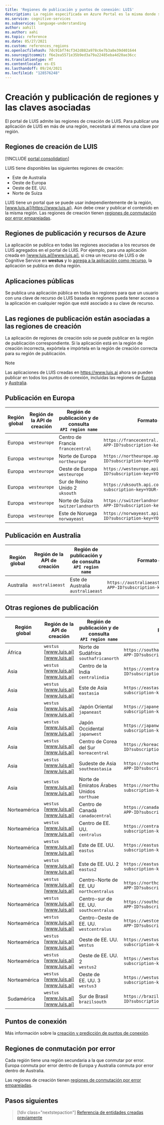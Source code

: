 ```yaml
---
title: 'Regiones de publicación y puntos de conexión: LUIS'
description: La región especificada en Azure Portal es la misma donde se publicará la aplicación LUIS y se generará una dirección URL de punto de conexión para esta misma región.
ms.service: cognitive-services
ms.subservice: language-understanding
author: aahill
ms.author: aahi
ms.topic: reference
ms.date: 05/27/2021
ms.custom: references_regions
ms.openlocfilehash: 7dc91bf74cf342d882a978c6e7b3a8e39d401644
ms.sourcegitcommit: f6e2ea5571e35b9ed3a79a22485eba4d20ae36cc
ms.translationtype: HT
ms.contentlocale: es-ES
ms.lasthandoff: 09/24/2021
ms.locfileid: "128576248"
---
```

# <a name="authoring-and-publishing-regions-and-the-associated-keys"></a>Creación y publicación de regiones y las claves asociadas

El portal de LUIS admite las regiones de creación de LUIS. Para publicar una aplicación de LUIS en más de una región, necesitará al menos una clave por región.


<a name="luis-website"></a>

## <a name="luis-authoring-regions"></a>Regiones de creación de LUIS

[!INCLUDE [portal consolidation](includes/portal-consolidation.md)]

LUIS tiene disponibles las siguientes regiones de creación:
    
* Este de Australia
* Oeste de Europa
* Oeste de EE. UU.
* Norte de Suiza


LUIS tiene un portal que se puede usar independientemente de la región, [www.luis.ai](https://www.luis.ai). Aún debe crear y publicar el contenido en la misma región. Las regiones de creación tienen [regiones de conmutación por error emparejadas](../../best-practices-availability-paired-regions.md).

<a name="regions-and-azure-resources"></a>

## <a name="publishing-regions-and-azure-resources"></a>Regiones de publicación y recursos de Azure

La aplicación se publica en todas las regiones asociadas a los recursos de LUIS agregados en el portal de LUIS. Por ejemplo, para una aplicación creada en [www.luis.ai][www.luis.ai], si crea un recurso de LUIS o de Cognitive Service en **westus** y lo [agrega a la aplicación como recurso](luis-how-to-azure-subscription.md), la aplicación se publica en dicha región.

## <a name="public-apps"></a>Aplicaciones públicas
Se publica una aplicación pública en todas las regiones para que un usuario con una clave de recurso de LUIS basada en regiones pueda tener acceso a la aplicación en cualquier región que esté asociado a su clave de recurso.

<a name="publishing-regions"></a>

## <a name="publishing-regions-are-tied-to-authoring-regions"></a>Las regiones de publicación están asociadas a las regiones de creación

La aplicación de regiones de creación solo se puede publicar en la región de publicación correspondiente. Si la aplicación está en la región de creación incorrecta, expórtela e impórtela en la región de creación correcta para su región de publicación.

> [!NOTE]
> Las aplicaciones de LUIS creadas en https://www.luis.ai ahora se pueden publicar en todos los puntos de conexión, incluidas las regiones de [Europa](#publishing-to-europe) y [Australia](#publishing-to-australia).

## <a name="publishing-to-europe"></a>Publicación en Europa

 Región global | Región de la API de creación | Región de publicación y de consulta<br>`API region name`   |  Formato de dirección URL de punto de conexión   |
|-----|------|------|------|
| Europa | `westeurope`| Centro de Francia<br>`francecentral`     | `https://francecentral.api.cognitive.microsoft.com/luis/v2.0/apps/YOUR-APP-ID?subscription-key=YOUR-SUBSCRIPTION-KEY`   |
| Europa | `westeurope`| Norte de Europa<br>`northeurope`     | `https://northeurope.api.cognitive.microsoft.com/luis/v2.0/apps/YOUR-APP-ID?subscription-key=YOUR-SUBSCRIPTION-KEY`   |
| Europa | `westeurope`| Oeste de Europa<br>`westeurope`    |  `https://westeurope.api.cognitive.microsoft.com/luis/v2.0/apps/YOUR-APP-ID?subscription-key=YOUR-SUBSCRIPTION-KEY`   |
| Europa | `westeurope`| Sur de Reino Unido 2<br>`uksouth`    |  `https://uksouth.api.cognitive.microsoft.com/luis/v2.0/apps/YOUR-APP-ID?subscription-key=YOUR-SUBSCRIPTION-KEY`   |
| Europa | `westeurope`| Norte de Suiza<br>`switzerlandnorth`    |  `https://switzerlandnorth.api.cognitive.microsoft.com/luis/v2.0/apps/YOUR-APP-ID?subscription-key=YOUR-SUBSCRIPTION-KEY`   |
| Europa | `westeurope`| Este de Noruega<br>`norwayeast`    |  `https://norwayeast.api.cognitive.microsoft.com/luis/v2.0/apps/YOUR-APP-ID?subscription-key=YOUR-SUBSCRIPTION-KEY`   |

## <a name="publishing-to-australia"></a>Publicación en Australia

 Región global | Región de la API de creación | Región de publicación y de consulta<br>`API region name`   |  Formato de dirección URL de punto de conexión   |
|-----|------|------|------|
| Australia | `australiaeast` | Este de Australia<br>`australiaeast`     |  `https://australiaeast.api.cognitive.microsoft.com/luis/v2.0/apps/YOUR-APP-ID?subscription-key=YOUR-SUBSCRIPTION-KEY`   |

## <a name="other-publishing-regions"></a>Otras regiones de publicación

 Región global | Región de la API de creación | Región de publicación y de consulta<br>`API region name`   |  Formato de dirección URL de punto de conexión   |
|-----|------|------|------|
| África | `westus`<br>[www.luis.ai][www.luis.ai]| Norte de Sudáfrica<br>`southafricanorth` |  `https://southafricanorth.api.cognitive.microsoft.com/luis/v2.0/apps/YOUR-APP-ID?subscription-key=YOUR-SUBSCRIPTION-KEY` |
| Asia | `westus`<br>[www.luis.ai][www.luis.ai]| Centro de la India<br>`centralindia` |  `https://centralindia.api.cognitive.microsoft.com/luis/v2.0/apps/YOUR-APP-ID?subscription-key=YOUR-SUBSCRIPTION-KEY` |
| Asia | `westus`<br>[www.luis.ai][www.luis.ai]| Este de Asia<br>`eastasia`     |  `https://eastasia.api.cognitive.microsoft.com/luis/v2.0/apps/YOUR-APP-ID?subscription-key=YOUR-SUBSCRIPTION-KEY` |
| Asia | `westus`<br>[www.luis.ai][www.luis.ai]| Japón Oriental<br>`japaneast`     |   `https://japaneast.api.cognitive.microsoft.com/luis/v2.0/apps/YOUR-APP-ID?subscription-key=YOUR-SUBSCRIPTION-KEY` |
| Asia | `westus`<br>[www.luis.ai][www.luis.ai]| Japón Occidental<br>`japanwest`     |   `https://japanwest.api.cognitive.microsoft.com/luis/v2.0/apps/YOUR-APP-ID?subscription-key=YOUR-SUBSCRIPTION-KEY` |
| Asia | `westus`<br>[www.luis.ai][www.luis.ai]| Centro de Corea del Sur<br>`koreacentral`     |   `https://koreacentral.api.cognitive.microsoft.com/luis/v2.0/apps/YOUR-APP-ID?subscription-key=YOUR-SUBSCRIPTION-KEY` |
| Asia | `westus`<br>[www.luis.ai][www.luis.ai]| Sudeste de Asia<br>`southeastasia`     |   `https://southeastasia.api.cognitive.microsoft.com/luis/v2.0/apps/YOUR-APP-ID?subscription-key=YOUR-SUBSCRIPTION-KEY` |
| Asia | `westus`<br>[www.luis.ai][www.luis.ai]| Norte de Emiratos Árabes Unidos<br>`northuae`     |   `https://northuae.api.cognitive.microsoft.com/luis/v2.0/apps/YOUR-APP-ID?subscription-key=YOUR-SUBSCRIPTION-KEY` |
| Norteamérica |`westus`<br>[www.luis.ai][www.luis.ai] | Centro de Canadá<br>`canadacentral`     |   `https://canadacentral.api.cognitive.microsoft.com/luis/v2.0/apps/YOUR-APP-ID?subscription-key=YOUR-SUBSCRIPTION-KEY` |
| Norteamérica |`westus`<br>[www.luis.ai][www.luis.ai] | Centro de EE. UU.<br>`centralus`     |   `https://centralus.api.cognitive.microsoft.com/luis/v2.0/apps/YOUR-APP-ID?subscription-key=YOUR-SUBSCRIPTION-KEY` |
| Norteamérica |`westus`<br>[www.luis.ai][www.luis.ai] | Este de EE. UU.<br>`eastus`      |  `https://eastus.api.cognitive.microsoft.com/luis/v2.0/apps/YOUR-APP-ID?subscription-key=YOUR-SUBSCRIPTION-KEY` |
| Norteamérica | `westus`<br>[www.luis.ai][www.luis.ai] | Este de EE. UU. 2<br>`eastus2`     |  `https://eastus2.api.cognitive.microsoft.com/luis/v2.0/apps/YOUR-APP-ID?subscription-key=YOUR-SUBSCRIPTION-KEY` |
| Norteamérica | `westus`<br>[www.luis.ai][www.luis.ai] | Centro-Norte de EE. UU<br>`northcentralus`  |  `https://northcentralus.api.cognitive.microsoft.com/luis/v2.0/apps/YOUR-APP-ID?subscription-key=YOUR-SUBSCRIPTION-KEY` |
| Norteamérica | `westus`<br>[www.luis.ai][www.luis.ai] | Centro-sur de EE. UU.<br>`southcentralus`  |  `https://southcentralus.api.cognitive.microsoft.com/luis/v2.0/apps/YOUR-APP-ID?subscription-key=YOUR-SUBSCRIPTION-KEY` |
| Norteamérica |`westus`<br>[www.luis.ai][www.luis.ai] | Centro-Oeste de EE. UU.<br>`westcentralus`    |  `https://westcentralus.api.cognitive.microsoft.com/luis/v2.0/apps/YOUR-APP-ID?subscription-key=YOUR-SUBSCRIPTION-KEY` |
| Norteamérica | `westus`<br>[www.luis.ai][www.luis.ai] | Oeste de EE. UU.<br>`westus`  |   `https://westus.api.cognitive.microsoft.com/luis/v2.0/apps/YOUR-APP-ID?subscription-key=YOUR-SUBSCRIPTION-KEY` |
| Norteamérica |`westus`<br>[www.luis.ai][www.luis.ai] | Oeste de EE. UU. 2<br>`westus2`    |  `https://westus2.api.cognitive.microsoft.com/luis/v2.0/apps/YOUR-APP-ID?subscription-key=YOUR-SUBSCRIPTION-KEY` |
| Norteamérica |`westus`<br>[www.luis.ai][www.luis.ai] | Oeste de EE. UU. 3<br>`westus3`    |  `https://westus3.api.cognitive.microsoft.com/luis/v2.0/apps/YOUR-APP-ID?subscription-key=YOUR-SUBSCRIPTION-KEY` |
| Sudamérica | `westus`<br>[www.luis.ai][www.luis.ai] | Sur de Brasil<br>`brazilsouth`    |  `https://brazilsouth.api.cognitive.microsoft.com/luis/v2.0/apps/YOUR-APP-ID?subscription-key=YOUR-SUBSCRIPTION-KEY` |

## <a name="endpoints"></a>Puntos de conexión

Más información sobre la [creación y predicción de puntos de conexión](developer-reference-resource.md).

## <a name="failover-regions"></a>Regiones de conmutación por error

Cada región tiene una región secundaria a la que conmutar por error. Europa conmuta por error dentro de Europa y Australia conmuta por error dentro de Australia.

Las regiones de creación tienen [regiones de conmutación por error emparejadas](../../best-practices-availability-paired-regions.md).

## <a name="next-steps"></a>Pasos siguientes

> [!div class="nextstepaction"]
> [Referencia de entidades creadas previamente](./luis-reference-prebuilt-entities.md)

 [www.luis.ai]: https://www.luis.ai
